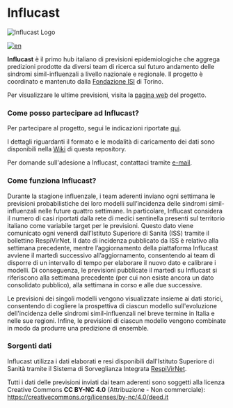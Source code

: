 # Influcast 

![Influcast Logo](https://github.com/Predizioni-Epidemiologiche-Italia/Influcast/blob/main/Influcast-logo.png)

[![en](https://img.shields.io/badge/lang-en-red.svg)](https://github.com/Predizioni-Epidemiologiche-Italia/Influcast/blob/main/README.en.md)

__Influcast__ è il primo hub italiano di previsioni epidemiologiche che aggrega predizioni prodotte da diversi team di ricerca sul futuro andamento delle sindromi simil-influenzali a livello nazionale e regionale. Il progetto è coordinato e mantenuto dalla [Fondazione ISI](https://www.isi.it/en/home) di Torino.

Per visualizzare le ultime previsioni, visita la [pagina web](https://influcast.org/it/) del progetto.

### Come posso partecipare ad Influcast?
Per partecipare al progetto, segui le indicazioni riportate [qui](https://github.com/Predizioni-Epidemiologiche-Italia/Influcast/wiki/Come-posso-partecipare-ad-Influcast%3F).

I dettagli riguardanti il formato e le modalità di caricamento dei dati sono disponibili nella [Wiki](https://github.com/Predizioni-Epidemiologiche-Italia/Influcast/wiki) di questa repository.

Per domande sull'adesione a Influcast, contattaci tramite [e-mail](mailto:influcast@isi.it).

### Come funziona Influcast? 
Durante la stagione influenzale, i team aderenti inviano ogni settimana le previsioni probabilistiche dei loro modelli sull’incidenza delle sindromi simil-influenzali nelle future quattro settimane. In particolare, Influcast considera il numero di casi riportati dalla rete di medici sentinella presenti sul territorio italiano come variabile target per le previsioni. Questo dato viene comunicato ogni venerdì dall’Istituto Superiore di Sanità (ISS) tramite il bollettino RespiVirNet. Il dato di incidenza pubblicato da ISS è relativo alla settimana precedente, mentre l’aggiornamento della piattaforma Influcast avviene il martedì successivo all’aggiornamento, consentendo ai team di disporre di un intervallo di tempo per elaborare il nuovo dato e calibrare i modelli. Di conseguenza, le previsioni pubblicate il martedì su Influcast si riferiscono alla settimana precedente (per cui non esiste ancora un dato consolidato pubblico), alla settimana in corso e alle due successive.

Le previsioni dei singoli modelli vengono visualizzate insieme ai dati storici, consentendo di cogliere la prospettiva di ciascun modello sull'evoluzione dell'incidenza delle sindromi simil-influenzali nel breve termine in Italia e nelle sue regioni. Infine, le previsioni di ciascun modello vengono combinate in modo da produrre una predizione di ensemble.

### Sorgenti dati
Influcast utilizza i dati elaborati e resi disponibili dall'Istituto Superiore di Sanità tramite il Sistema di Sorveglianza Integrata [RespiVirNet](https://www.epicentro.iss.it/influenza/respivirnet).

Tutti i dati delle previsioni inviati dai team aderenti sono soggetti alla licenza Creative Commons __CC BY-NC 4.0__ (Attribuzione - Non commerciale): https://creativecommons.org/licenses/by-nc/4.0/deed.it

